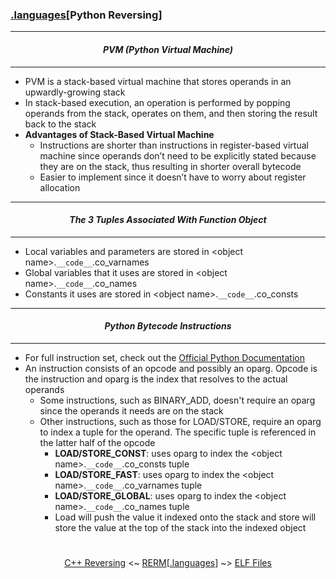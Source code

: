 ### [.languages](languages.md)[__Python Reversing__]

---
#### *<p align='center'> PVM (Python Virtual Machine) </p>*
---
* PVM is a stack-based virtual machine that stores operands in an upwardly-growing stack
* In stack-based execution, an operation is performed by popping operands from the stack, operates on them, and then storing the result back to the stack
* __Advantages of Stack-Based Virtual Machine__
  * Instructions are shorter than instructions in register-based virtual machine since operands don’t need to be explicitly stated because they are on the stack, thus resulting in shorter overall bytecode 
  * Easier to implement since it doesn’t have to worry about register allocation 

---
#### *<p align='center'> The 3 Tuples Associated With Function Object </p>*
---
* Local variables and parameters are stored in &lt;object name&gt;.`__code__`.co_varnames
* Global variables that it uses are stored in &lt;object name&gt;.`__code__`.co_names
* Constants it uses are stored in &lt;object name&gt;.`__code__`.co_consts

---
#### *<p align='center'> Python Bytecode Instructions </p>*
---
* For full instruction set, check out the [Official Python Documentation](https://docs.python.org/2/library/dis.html)
* An instruction consists of an opcode and possibly an oparg. Opcode is the instruction and oparg is the index that resolves to the actual operands
  * Some instructions, such as BINARY_ADD, doesn't require an oparg since the operands it needs are on the stack 
  * Other instructions, such as those for LOAD/STORE, require an oparg to index a tuple for the operand. The specific tuple is referenced in the latter half of the opcode
    * __LOAD/STORE_CONST__: uses oparg to index the &lt;object name&gt;.`__code__`.co_consts tuple 
    * __LOAD/STORE_FAST__: uses oparg to index the &lt;object name&gt;.`__code__`.co_varnames tuple
    * __LOAD/STORE_GLOBAL__: uses oparg to index the &lt;object name&gt;.`__code__`.co_names tuple
    * Load will push the value it indexed onto the stack and store will store the value at the top of the stack into the indexed object

#
<p align='center'><a href="C++_Reversing.md">C++ Reversing</a> <~ <a href="/README.md#table-of-contents">RERM</a>[<a href="languages.md">.languages</a>] ~> <a href="/contents/file-formats/ELF_Files.md">ELF Files</a></p>
